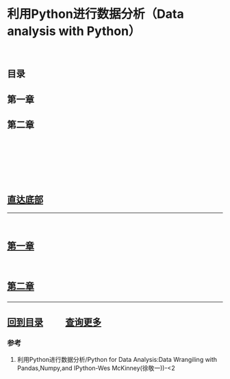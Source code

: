 # 利用Python进行数据分析（Data analysis with Python）

&emsp;

## 目录

## 第一章[]()

## 第二章[]()

### &emsp;[]()

#### &emsp;&emsp;[]()

&emsp;

## [直达底部](#回到目录)

---

&emsp;

## [第一章 ]()

&emsp;  

## [第二章 ]()

### 

#### 

---

## [回到目录](#目录) &emsp; &emsp;[查询更多](https://github.com/Didnelpsun/notes)

### 参考

1. 利用Python进行数据分析/Python for Data Analysis:Data Wrangiling with Pandas,Numpy,and IPython-Wes McKinney(徐敬一))-<2
